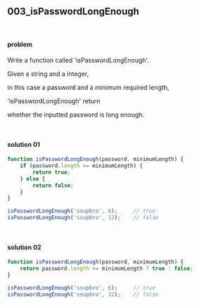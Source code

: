 ## 003_isPasswordLongEnough

<br>

#### problem

Write a function called 'isPasswordLongEnough'.

Given a string and a integer,

in this case a password and a minimum required length,

'isPasswordLongEnough' return

whether the inputted password is long enough.

<br>

#### solution 01

```javascript
function isPasswordLongEnough(password, minimumLength) {
    if (password.length >= minimumLength) {
        return true;
    } else {
        return false;
    }
}

isPasswordLongEnough('ssupbro', 6); 	// true
isPasswordLongEnough('ssupbro', 12); 	// false
```

<br>

#### solution 02

```javascript
function isPasswordLongEnough(password, minimumLength) {
    return password.length >= minimumLength ? true : false;
}

isPasswordLongEnough('ssupbro', 6); 	// true
isPasswordLongEnough('ssupbro', 12); 	// false
```

<br>

